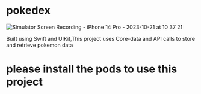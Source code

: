 # pokedex
![Simulator Screen Recording - iPhone 14 Pro - 2023-10-21 at 10 37 21](https://github.com/zorua14/pokedex/assets/94368303/179c2018-aef7-4c62-a826-04acde018a1f)

Built using Swift and UIKit,This project uses Core-data and API calls to store and retrieve pokemon data 
# please install the pods to use this project
